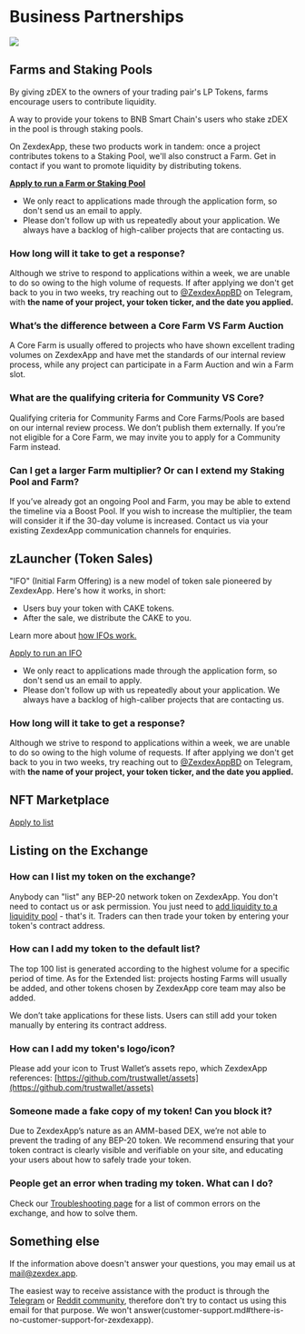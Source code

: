 # Business Partnerships

![](../.gitbook/images/business-partnerships-header.png)

## Farms and Staking Pools

By giving zDEX to the owners of your trading pair's LP Tokens, farms encourage users to contribute liquidity.

A way to provide your tokens to BNB Smart Chain's users who stake zDEX in the pool is through staking pools.

On ZexdexApp, these two products work in tandem: once a project contributes tokens to a Staking Pool, we'll also construct a Farm. Get in contact if you want to promote liquidity by distributing tokens.

**​**[**Apply to run a Farm or Staking Pool**](https://docs.google.com/forms/d/e/1FAIpQLSfQNsAfh98SAfcqJKR3is2hdvMRdnvfd2F3Hql96vXHgIi3Bw/viewform)**​**

- We only react to applications made through the application form, so don't send us an email to apply. &#x20;
- Please don't follow up with us repeatedly about your application. We always have a backlog of high-caliber projects that are contacting us.

### How long will it take to get a response?

Although we strive to respond to applications within a week, we are unable to do so owing to the high volume of requests. If after applying we don't get back to you in two weeks, try reaching out to [@ZexdexAppBD](https://t.me/ZexdexAppBD) on Telegram, with **the name of your project, your token ticker, and the date you applied.**

### What’s the difference between a Core Farm VS Farm Auction

A Core Farm is usually offered to projects who have shown excellent trading volumes on ZexdexApp and have met the standards of our internal review process, while any project can participate in a Farm Auction and win a Farm slot.

### What are the qualifying criteria for Community VS Core?

Qualifying criteria for Community Farms and Core Farms/Pools are based on our internal review process. We don’t publish them externally. If you’re not eligible for a Core Farm, we may invite you to apply for a Community Farm instead.

### Can I get a larger Farm multiplier? Or can I extend my Staking Pool and Farm?

If you’ve already got an ongoing Pool and Farm, you may be able to extend the timeline via a Boost Pool. If you wish to increase the multiplier, the team will consider it if the 30-day volume is increased. Contact us via your existing ZexdexApp communication channels for enquiries.

## zLauncher (Token Sales)

"IFO" (Initial Farm Offering) is a new model of token sale pioneered by ZexdexApp. Here's how it works, in short:&#x20;

- Users buy your token with CAKE tokens.
- After the sale, we distribute the CAKE to you.

Learn more about [how IFOs work.](https://medium.com/pancakeswap/initial-farm-offering-ifo-3-0-ifo-staking-pool-622d8bd356f1)

[Apply to run an IFO](https://docs.google.com/forms/d/e/1FAIpQLSf0Vmy3k0KyXtXwqxr8QLjD8Xd6KBAmkYxcBRRVTUYJVX17fA/viewform)

- We only react to applications made through the application form, so don't send us an email to apply. &#x20;
- Please don't follow up with us repeatedly about your application. We always have a backlog of high-caliber projects that are contacting us.

### How long will it take to get a response?

Although we strive to respond to applications within a week, we are unable to do so owing to the high volume of requests. If after applying we don't get back to you in two weeks, try reaching out to [@ZexdexAppBD](https://t.me/ZexdexAppBD) on Telegram, with **the name of your project, your token ticker, and the date you applied.**

## NFT Marketplace <a href="#exchange" id="exchange"></a>

[Apply to list](nft-market-applications.md#apply-for-nft-market-listing)

## Listing on the Exchange <a href="#exchange" id="exchange"></a>

### How can I list my token on the exchange?

Anybody can "list" any BEP-20 network token on ZexdexApp. You don't need to contact us or ask permission. You just need to [add liquidity to a liquidity pool](../products/zexdex/pancakeswap-pools.md) - that's it. Traders can then trade your token by entering your token's contract address.

### How can I add my token to the default list?

The top 100 list is generated according to the highest volume for a specific period of time. As for the Extended list: projects hosting Farms will usually be added, and other tokens chosen by ZexdexApp core team may also be added.

We don’t take applications for these lists. Users can still add your token manually by entering its contract address.

### How can I add my token's logo/icon?

Please add your icon to Trust Wallet’s assets repo, which ZexdexApp references: [https://github.com/trustwallet/assets](https://github.com/trustwallet/assets)

### Someone made a fake copy of my token! Can you block it?

Due to ZexdexApp’s nature as an AMM-based DEX, we’re not able to prevent the trading of any BEP-20 token. We recommend ensuring that your token contract is clearly visible and verifiable on your site, and educating your users about how to safely trade your token.

### People get an error when trading my token. What can I do?

Check our [Troubleshooting page](../help/troubleshooting.md) for a list of common errors on the exchange, and how to solve them.

## Something else

If the information above doesn't answer your questions, you may email us at mail@zexdex.app.

The easiest way to receive assistance with the product is through the [Telegram](socials-communities.md#💬-telegram) or [Reddit community](socials-communities.md#👽-reddit), therefore don't try to contact us using this email for that purpose. We won't answer(customer-support.md#there-is-no-customer-support-for-zexdexapp).
